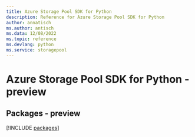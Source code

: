 ```yaml
---
title: Azure Storage Pool SDK for Python
description: Reference for Azure Storage Pool SDK for Python
author: annatisch
ms.author: antisch
ms.data: 12/08/2022
ms.topic: reference
ms.devlang: python
ms.service: storagepool
---
```

# Azure Storage Pool SDK for Python - preview
## Packages - preview
[!INCLUDE [packages](storage-pool-index.md)]